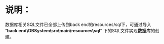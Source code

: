# 说明：

数据库相关SQL文件已全部上传到back end的resources/sql下，可通过导入 “**back end\DBSystem\src\main\resources\sql**” 下的SQL文件实现**数据库**的创建。

